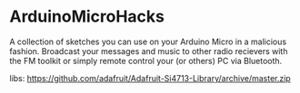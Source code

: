 # ArduinoMicroHacks
A collection of sketches you can use on your Arduino Micro in a malicious fashion. Broadcast your messages and music to other radio recievers with the FM toolkit or simply remote control your (or others) PC via Bluetooth.

libs:
  https://github.com/adafruit/Adafruit-Si4713-Library/archive/master.zip
